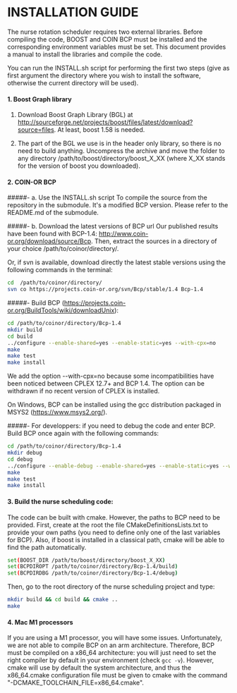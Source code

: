 # INSTALLATION GUIDE

The nurse rotation scheduler requires two external libraries. Before compiling the code, BOOST and COIN BCP  must be installed and the corresponding environment variables must be set.
This document provides a manual to install the libraries and compile the code.

You can run the INSTALL.sh script for performing the first two steps (give as first argument the directory where you wish to install the software, otherwise the current directory will be used).

#### 1. Boost Graph library

  1. Download Boost Graph Library (BGL) at http://sourceforge.net/projects/boost/files/latest/download?source=files.
  At least, boost 1.58 is needed.

  2. The part of the BGL we use is in the header only library, so there is no need to build anything. Uncompress the archive and move the folder to any directory /path/to/boost/directory/boost_X_XX (where X_XX stands for the version of boost you downloaded).


#### 2. COIN-OR BCP

  #####- a. Use the INSTALL.sh script
  To compile the source from the repository in the submodule. It's a modified BCP version.
  Please refer to the README.md of the submodule.

  #####- b. Download the latest versions of BCP url 
  Our published results have been found with BCP-1.4: http://www.coin-or.org/download/source/Bcp. Then, extract the sources in a directory of your choice /path/to/coinor/directory/.

  Or, if svn is available, download directly the latest stable versions using the following commands in the terminal:
  ````bash
  cd  /path/to/coinor/directory/
  svn co https://projects.coin-or.org/svn/Bcp/stable/1.4 Bcp-1.4
  ````
  #####- Build BCP (https://projects.coin-or.org/BuildTools/wiki/downloadUnix):
  ````bash
  cd /path/to/coinor/directory/Bcp-1.4
  mkdir build
  cd build
  ../configure --enable-shared=yes --enable-static=yes --with-cpx=no
  make
  make test
  make install
  ````
  We add the option --with-cpx=no because some incompatibilities have been noticed between CPLEX 12.7+ and BCP 1.4. The option can be withdrawn if no recent version of CPLEX is installed.

  On Windows, BCP can be installed using the gcc distribution packaged in MSYS2 (https://www.msys2.org/).

  #####- For developpers: if you need to debug the code and enter BCP.
  Build BCP once again with the following commands:
  ````bash
  cd /path/to/coinor/directory/Bcp-1.4
  mkdir debug
  cd debug
  ../configure --enable-debug --enable-shared=yes --enable-static=yes --with-cpx=no
  make
  make test
  make install
  ````

#### 3. Build the nurse scheduling code:
The code can be built with cmake. However, the paths to BCP need to be provided.
  First, create at the root the file CMakeDefinitionsLists.txt to provide your own paths (you need to define only one of the last variables for BCP). Also, if boost is installed in a classical path, cmake will be able to find the path automatically. 
  ````bash
  set(BOOST_DIR /path/to/boost/directory/boost_X_XX)
  set(BCPDIROPT /path/to/coinor/directory/Bcp-1.4/build)
  set(BCPDIRDBG /path/to/coinor/directory/Bcp-1.4/debug)
  ````
  
  Then, go to the root directory of the nurse scheduling project and type:
  ````bash
  mkdir build && cd build && cmake ..
  make
  ````

#### 4. Mac M1 processors
If you are using a M1 processor, you will have some issues.
Unfortunately, we are not able to compile BCP on an arm architecture. 
Therefore, BCP must be compiled on a x86_64 architecture: 
you will just need to set the right compiler by default in your environment (check ``gcc -v``).
However, cmake will use by default the system architecture, and thus the x86_64.cmake 
configuration file must be given to cmake with the command "-DCMAKE_TOOLCHAIN_FILE=x86_64.cmake".
